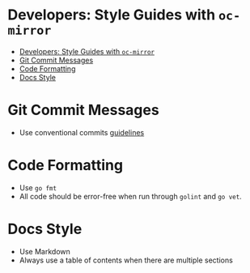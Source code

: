 Developers: Style Guides with `oc-mirror`
====
- [Developers: Style Guides with `oc-mirror`](#developers-style-guides-with-oc-mirror)
- [Git Commit Messages](#git-commit-messages)
- [Code Formatting](#code-formatting)
- [Docs Style](#docs-style)
  
# Git Commit Messages

- Use conventional commits [guidelines](https://www.conventionalcommits.org/en/v1.0.0/)

# Code Formatting

- Use `go fmt`
- All code should be error-free when run through `golint` and `go vet`. 

# Docs Style

- Use Markdown
- Always use a table of contents when there are multiple sections